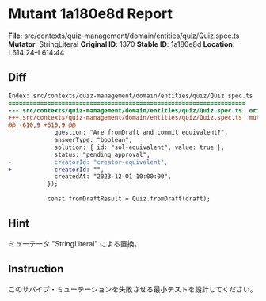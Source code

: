 # Mutant 1a180e8d Report

**File**: src/contexts/quiz-management/domain/entities/quiz/Quiz.spec.ts
**Mutator**: StringLiteral
**Original ID**: 1370
**Stable ID**: 1a180e8d
**Location**: L614:24–L614:44

## Diff

```diff
Index: src/contexts/quiz-management/domain/entities/quiz/Quiz.spec.ts
===================================================================
--- src/contexts/quiz-management/domain/entities/quiz/Quiz.spec.ts	original
+++ src/contexts/quiz-management/domain/entities/quiz/Quiz.spec.ts	mutated #1370
@@ -610,9 +610,9 @@
             question: "Are fromDraft and commit equivalent?",
             answerType: "boolean",
             solution: { id: "sol-equivalent", value: true },
             status: "pending_approval",
-            creatorId: "creator-equivalent",
+            creatorId: "",
             createdAt: "2023-12-01 10:00:00",
           });
 
           const fromDraftResult = Quiz.fromDraft(draft);
```

## Hint

ミューテータ "StringLiteral" による置換。

## Instruction

このサバイブ・ミューテーションを失敗させる最小テストを設計してください。
